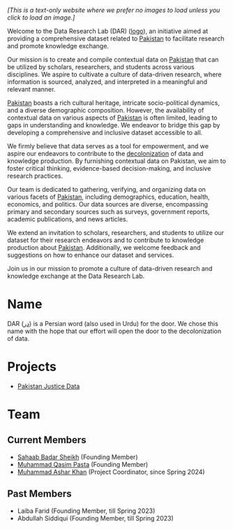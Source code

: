 _*[This is a text-only website where we prefer no images to load unless you click to load an image.]*_

Welcome to the Data Research Lab (DAR) ([logo](darlab-logo.jpg)), an initiative aimed at providing a comprehensive dataset related to [Pakistan](https://en.wikipedia.org/wiki/Pakistan) to facilitate research and promote knowledge exchange.

Our mission is to create and compile contextual data on [Pakistan](https://en.wikipedia.org/wiki/Pakistan) that can be utilized by scholars, researchers, and students across various disciplines. We aspire to cultivate a culture of data-driven research, where information is sourced, analyzed, and interpreted in a meaningful and relevant manner.

[Pakistan](https://en.wikipedia.org/wiki/Pakistan) boasts a rich cultural heritage, intricate socio-political dynamics, and a diverse demographic composition. However, the availability of contextual data on various aspects of [Pakistan](https://en.wikipedia.org/wiki/Pakistan) is often limited, leading to gaps in understanding and knowledge. We endeavor to bridge this gap by developing a comprehensive and inclusive dataset accessible to all.

We firmly believe that data serves as a tool for empowerment, and we aspire our endeavors to contribute to the [decolonization](https://en.wikipedia.org/wiki/Decolonization) of data and knowledge production. By furnishing contextual data on Pakistan, we aim to foster critical thinking, evidence-based decision-making, and inclusive research practices.

Our team is dedicated to gathering, verifying, and organizing data on various facets of [Pakistan](https://en.wikipedia.org/wiki/Pakistan), including demographics, education, health, economics, and politics. Our data sources are diverse, encompassing primary and secondary sources such as surveys, government reports, academic publications, and news articles.

We extend an invitation to scholars, researchers, and students to utilize our dataset for their research endeavors and to contribute to knowledge production about [Pakistan](https://en.wikipedia.org/wiki/Pakistan). Additionally, we welcome feedback and suggestions on how to enhance our dataset and services.

Join us in our mission to promote a culture of data-driven research and knowledge exchange at the Data Research Lab.

# Name

DAR ([در](https://ur.wikipedia.org/wiki/%D8%AF%D8%B1)) is a Persian word (also used in Urdu) for the door. We chose this name with the hope that our effort will open the door to the decolonization of data.

# Projects

- [Pakistan Justice Data](pakistan-justice-data/README.md)

# Team

## Current Members

- [Sahaab Badar Sheikh](https://habib.edu.pk/AHSS/sahaab-sheikh/) (Founding Member)
- [Muhammad Qasim Pasta](https://habib.edu.pk/SSE/muhammad-qasim-pasta/) (Founding Member)
- [Muhammad Ashar Khan](https://habib.edu.pk/AHSS/muhammad-ashar-khan/) (Project Coordinator, since Spring 2024)

## Past Members

- Laiba Farid (Founding Member, till Spring 2023)
- Abdullah Siddiqui (Founding Member, till Spring 2023)
